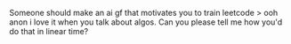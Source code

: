 Someone should make an ai gf that motivates you to train leetcode &gt; ooh anon i love it when you talk about algos. Can you please tell me how you'd do that in linear time?

